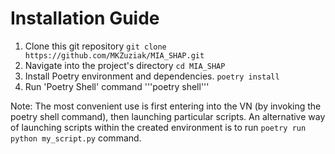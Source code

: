 # Installation Guide
1. Clone this git repository
```git clone https://github.com/MKZuziak/MIA_SHAP.git```
2. Navigate into the project's directory
```cd MIA_SHAP```
3. Install Poetry environment and dependencies.
```poetry install```
4. Run 'Poetry Shell' command
'''poetry shell'''

Note: The most convenient use is first entering into the VN (by invoking the poetry shell command), then launching particular scripts. An alternative way of launching scripts within the created environment
is to run ```poetry run python my_script.py``` command.